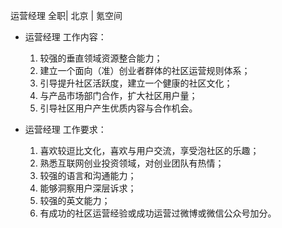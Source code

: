 运营经理 全职| 北京 | 氪空间

* 运营经理 工作内容：

  1. 较强的垂直领域资源整合能力；  1. 建立一个面向（准）创业者群体的社区运营规则体系；   1. 引导提升社区活跃度，建立一个健康的社区文化；   1. 与产品市场部门合作，扩大社区用户量；  1. 引导社区用户产生优质内容与合作机会。 
* 运营经理 工作要求：

  1. 喜欢较逗比文化，喜欢与用户交流，享受泡社区的乐趣；  1. 熟悉互联网创业投资领域，对创业团队有热情；  1. 较强的语言和沟通能力；  1. 能够洞察用户深层诉求；   1. 较强的英文能力；  1. 有成功的社区运营经验或成功运营过微博或微信公众号加分。 